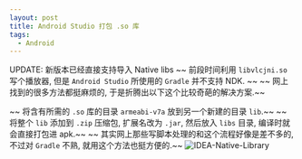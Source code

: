 ```yaml
---
layout: post
title: Android Studio 打包 .so 库
tags:
  - Android
---
```


UPDATE: 新版本已经直接支持导入 Native libs
~~ 前段时间利用 `libvlcjni.so` 写个播放器, 但是 `Android Studio` 所使用的 `Gradle` 并不支持 NDK. ~~
~~ 网上找到的很多方法都挺麻烦的, 于是折腾出以下这个比较奇葩的解决方案.~~
<!-- more -->
~~ 将含有所需的 `.so` 库的目录 `armeabi-v7a` 放到另一个新建的目录 `lib`.~~
~~ 将整个 `lib` 添加到 `.zip` 压缩包, 扩展名改为 `.jar`, 然后放入 `libs` 目录, 编译时就会直接打包进 apk.~~
~~ 其实网上那些写脚本处理的和这个流程好像是差不多的, 不过对 `Gradle` 不熟, 就用这个方法也挺方便的.~~
![IDEA-Native-Library](http://gncy2013.github.io/images/idea-native-lib.png)